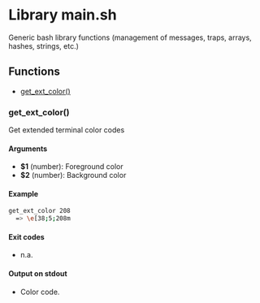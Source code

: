 # Library main.sh

Generic bash library functions (management of messages, traps, arrays, hashes, strings, etc.)

## Functions
* [get_ext_color()](#getextcolor)


### get_ext_color()

Get extended terminal color codes

#### Arguments

* **$1** (number): Foreground color
* **$2** (number): Background color

#### Example

```bash
get_ext_color 208
  => \e[38;5;208m
```

#### Exit codes

* n.a.

#### Output on stdout

* Color code.


